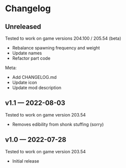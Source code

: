 # Changelog

## Unreleased
Tested to work on game versions 204.100 / 205.54 (beta)

* Rebalance spawning frequency and weight
* Update names
* Refactor part code

Meta:
* Add CHANGELOG.md
* Update icon
* Update mod description

## v1.1 — 2022-08-03
Tested to work on game version 203.54

* Removes edibility from shonk stuffing (sorry)

## v1.0 — 2022-07-28
Tested to work on game version 203.54

* Initial release
